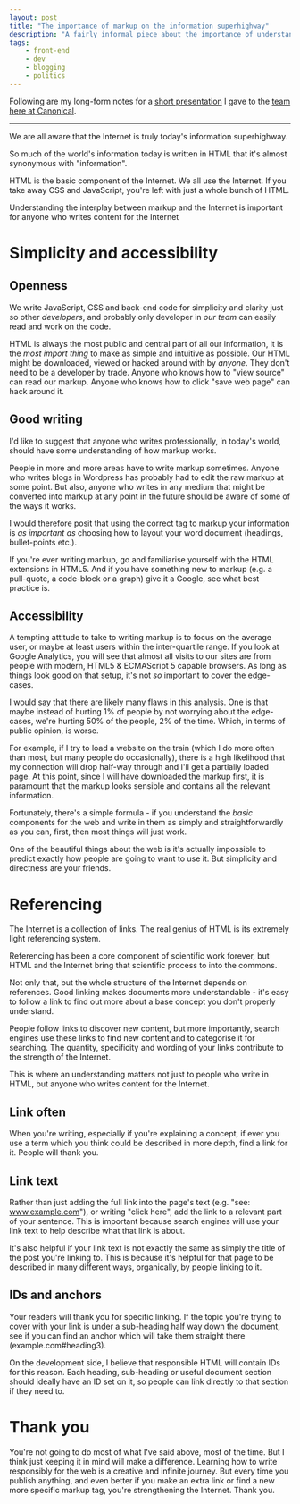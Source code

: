 ```yaml
---
layout: post
title: "The importance of markup on the information superhighway"
description: "A fairly informal piece about the importance of understanding markup and the internet."
tags:
    - front-end
    - dev
    - blogging
    - politics
---
```


Following are my long-form notes for a [short presentation](http://prezi.com/rkxcaj2hebal/the-information-superhighway/) I gave to the [team here at Canonical](http://design.canonical.com/team).

---

We are all aware that the Internet is truly today's information superhighway.

So much of the world's information today is written in HTML that it's almost synonymous with "information".

HTML is the basic component of the Internet. We all use the Internet. If you take away CSS and JavaScript, you're left with just a whole bunch of HTML.

Understanding the interplay between markup and the Internet is important for anyone who writes content for the Internet

Simplicity and accessibility
===

Openness
---

We write JavaScript, CSS and back-end code for simplicity and clarity just so other *developers*, and probably only developer in *our team* can easily read and work on the code.

HTML is always the most public and central part of all our information, it is the *most import thing* to make as simple and intuitive as possible. Our HTML might be downloaded, viewed or hacked around with by *anyone*. They don't need to be a developer by trade. Anyone who knows how to "view source" can read our markup. Anyone who knows how to click "save web page" can hack around it.

Good writing
---

I'd like to suggest that anyone who writes professionally, in today's world, should have some understanding of how markup works.

People in more and more areas have to write markup sometimes. Anyone who writes blogs in Wordpress has probably had to edit the raw markup at some point. But also, anyone who writes in any medium that might be converted into markup at any point in the future should be aware of some of the ways it works.

I would therefore posit that using the correct tag to markup your information is *as important as* choosing how to layout your word document (headings, bullet-points etc.).

If you're ever writing markup, go and familiarise yourself with the HTML extensions in HTML5. And if you have something new to markup (e.g. a pull-quote, a code-block or a graph) give it a Google, see what best practice is.

Accessibility
---

A tempting attitude to take to writing markup is to focus on the average user, or maybe at least users within the inter-quartile range. If you look at Google Analytics, you will see that almost all visits to our sites are from people with modern, HTML5 & ECMAScript 5 capable browsers. As long as things look good on that setup, it's not *so* important to cover the edge-cases.

I would say that there are likely many flaws in this analysis. One is that maybe instead of hurting 1% of people by not worrying about the edge-cases, we're hurting 50% of the people, 2% of the time. Which, in terms of public opinion, is worse.

For example, if I try to load a website on the train (which I do more often than most, but many people do occasionally), there is a high likelihood that my connection will drop half-way through and I'll get a partially loaded page. At this point, since I will have downloaded the markup first, it is paramount that the markup looks sensible and contains all the relevant information.

Fortunately, there's a simple formula - if you understand the *basic* components for the web and write in them as simply and straightforwardly as you can, first, then most things will just work.

One of the beautiful things about the web is it's actually impossible to predict exactly how people are going to want to use it. But simplicity and directness are your friends.

Referencing
===

The Internet is a collection of links. The real genius of HTML is its extremely light referencing system.

Referencing has been a core component of scientific work forever, but HTML and the Internet bring that scientific process to into the commons.

Not only that, but the whole structure of the Internet depends on references. Good linking makes documents more understandable - it's easy to follow a link to find out more about a base concept you don't properly understand.

People follow links to discover new content, but more importantly, search engines use these links to find new content and to categorise it for searching. The quantity, specificity and wording of your links contribute to the strength of the Internet.

This is where an understanding matters not just to people who write in HTML, but anyone who writes content for the Internet.

Link often
---

When you're writing, especially if you're explaining a concept, if ever you use a term which you think could be described in more depth, find a link for it. People will thank you.

Link text
---

Rather than just adding the full link into the page's text (e.g. "see: www.example.com"), or writing "click here", add the link to a relevant part of your sentence. This is important because search engines will use your link text to help describe what that link is about.

It's also helpful if your link text is not exactly the same as simply the title of the post you're linking to. This is because it's helpful for that page to be described in many different ways, organically, by people linking to it.

IDs and anchors
---

Your readers will thank you for specific linking. If the topic you're trying to cover with your link is under a sub-heading half way down the document, see if you can find an anchor which will take them straight there (example.com#heading3).

On the development side, I believe that responsible HTML will contain IDs for this reason. Each heading, sub-heading or useful document section should ideally have an ID set on it, so people can link directly to that section if they need to.

Thank you
===

You're not going to do most of what I've said above, most of the time. But I think just keeping it in mind will make a difference. Learning how to write responsibly for the web is a creative and infinite journey. But every time you publish anything, and even better if you make an extra link or find a new more specific markup tag, you're strengthening the Internet. Thank you.
